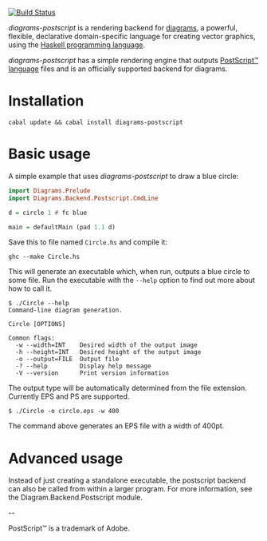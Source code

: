 [![Build Status](https://secure.travis-ci.org/diagrams/diagrams-postscript.png)](http://travis-ci.org/diagrams/diagrams-postscript)

_diagrams-postscript_ is a rendering backend for [diagrams], a powerful,
flexible, declarative domain-specific language for creating vector graphics,
using the [Haskell programming language][haskell].

[diagrams]: http://projects.haskell.org/diagrams/
[haskell]: http://www.haskell.org/haskellwiki/Haskell

_diagrams-postscript_ has a simple rendering engine that outputs
[PostScript™ language][postscript] files and is an officially supported backend
for diagrams.

[postscript]: http://www.adobe.com/products/postscript/pdfs/PLRM.pdf

# Installation

```
cabal update && cabal install diagrams-postscript
```

# Basic usage

A simple example that uses _diagrams-postscript_ to draw a blue circle:

```haskell
import Diagrams.Prelude
import Diagrams.Backend.Postscript.CmdLine

d = circle 1 # fc blue

main = defaultMain (pad 1.1 d)
```

Save this to file named `Circle.hs` and compile it:

```
ghc --make Circle.hs
```

This will generate an executable which, when run, outputs a blue
circle to some file. Run the executable with the `--help` option to
find out more about how to call it.

```
$ ./Circle --help
Command-line diagram generation.

Circle [OPTIONS]

Common flags:
  -w --width=INT    Desired width of the output image
  -h --height=INT   Desired height of the output image
  -o --output=FILE  Output file
  -? --help         Display help message
  -V --version      Print version information
```

The output type will be automatically determined from the file
extension.  Currently EPS and PS are supported.

```
$ ./Circle -o circle.eps -w 400
```

The command above generates an EPS file with a width of 400pt.

# Advanced usage

Instead of just creating a standalone executable, the postscript backend
can also be called from within a larger program.  For more
information, see the Diagram.Backend.Postscript module.

--

PostScript™ is a trademark of Adobe.

